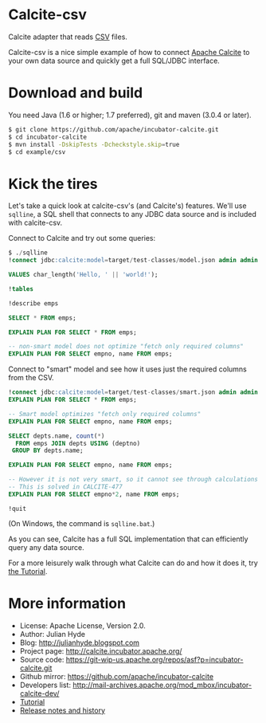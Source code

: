 Calcite-csv
============

Calcite adapter that reads
<a href="http://en.wikipedia.org/wiki/Comma-separated_values">CSV</a> files.

Calcite-csv is a nice simple example of how to connect
<a href="https://github.com/apache/incubator-calcite">Apache Calcite</a>
to your own data source and quickly get a full SQL/JDBC interface.

Download and build
==================

You need Java (1.6 or higher; 1.7 preferred), git and maven (3.0.4 or later).

```bash
$ git clone https://github.com/apache/incubator-calcite.git
$ cd incubator-calcite
$ mvn install -DskipTests -Dcheckstyle.skip=true
$ cd example/csv
```

Kick the tires
==============

Let's take a quick look at calcite-csv's (and Calcite's) features.
We'll use <code>sqlline</code>, a SQL shell that connects to
any JDBC data source and is included with calcite-csv.

Connect to Calcite and try out some queries:

```SQL
$ ./sqlline
!connect jdbc:calcite:model=target/test-classes/model.json admin admin

VALUES char_length('Hello, ' || 'world!');

!tables

!describe emps

SELECT * FROM emps;

EXPLAIN PLAN FOR SELECT * FROM emps;

-- non-smart model does not optimize "fetch only required columns"
EXPLAIN PLAN FOR SELECT empno, name FROM emps;
```

Connect to "smart" model and see how it uses just the required columns from the
CSV.
```SQL
!connect jdbc:calcite:model=target/test-classes/smart.json admin admin
EXPLAIN PLAN FOR SELECT * FROM emps;

-- Smart model optimizes "fetch only required columns"
EXPLAIN PLAN FOR SELECT empno, name FROM emps;

SELECT depts.name, count(*)
  FROM emps JOIN depts USING (deptno)
 GROUP BY depts.name;

EXPLAIN PLAN FOR SELECT empno, name FROM emps;

-- However it is not very smart, so it cannot see through calculations
-- This is solved in CALCITE-477
EXPLAIN PLAN FOR SELECT empno*2, name FROM emps;
```
```
!quit
```

(On Windows, the command is `sqlline.bat`.)

As you can see, Calcite has a full SQL implementation that can efficiently
query any data source.

For a more leisurely walk through what Calcite can do and how it does it,
try <a href="TUTORIAL.md">the Tutorial</a>.

More information
================

* License: Apache License, Version 2.0.
* Author: Julian Hyde
* Blog: http://julianhyde.blogspot.com
* Project page: http://calcite.incubator.apache.org/
* Source code: https://git-wip-us.apache.org/repos/asf?p=incubator-calcite.git
* Github mirror: https://github.com/apache/incubator-calcite
* Developers list: http://mail-archives.apache.org/mod_mbox/incubator-calcite-dev/
* <a href="TUTORIAL.md">Tutorial</a>
* <a href="HISTORY.md">Release notes and history</a>
